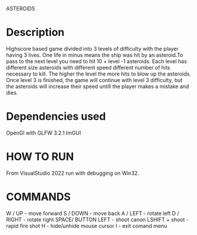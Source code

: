 
ASTEROIDS

# Description

Highscore based game divided into 3 levels of difficulty with the player having 3 lives. 
One life in minus means the ship was hit by an asteroid.To pass to the next level you need 
to hit 10 + level -1 asteroids. Each level has different size asteroids with different speed 
different number of hits necessary to kill. The higher the level the more hits to blow up the 
asteroids. Once level 3 is finished, the game will continue with level 3 difficulty, but the 
asteroids will increase their speed untill the player makes a mistake and dies.

# Dependencies used

OpenGl with GLFW 3.2.1 
ImGUI

# HOW TO RUN

From VisualStudio 2022 run with debugging on Win32.

# COMMANDS

W / UP			-	move forward
S / DOWN			-	move back
A / LEFT			-	rotate left
D / RIGHT			-	rotate right
SPACE/ BUTTON LEFT	-	shoot canon
LSHIFT + shoot		-	rapid fire shot
H				-	hide/unhide mouse cursor
I				-	exit comand menu
